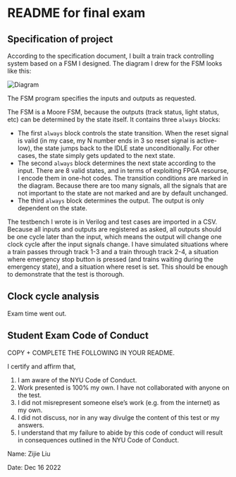 # README for final exam

## Specification of project

According to the specification document, I built a train track controlling system based on a FSM I designed. The diagram I drew for the FSM looks like this:

![Diagram](Final_Diagram-1.jpg)

The FSM program specifies the inputs and outputs as requested.

The FSM is a Moore FSM, because the outputs (track status, light status, etc) can be determined by the state itself. It contains three `always` blocks:

* The first `always` block controls the state transition. When the reset signal is valid (in my case, my N number ends in 3 so reset signal is active-low), the state jumps back to the IDLE state unconditionally. For other cases, the state simply gets updated to the next state.
* The second `always` block determines the next state according to the input. There are 8 valid states, and in terms of exploiting FPGA resourse, I encode them in one-hot codes. The transition conditions are marked in the diagram. Because there are too many signals, all the signals that are not important to the state are not marked and are by default unchanged.
* The third `always` block determines the output. The output is only dependent on the state.

The testbench I wrote is in Verilog and test cases are imported in a CSV. Because all inputs and outputs are registered as asked, all outputs should be one cycle later than the input, which means the output will change one clock cycle after the input signals change. I have simulated situations where a train passes through track 1-3 and a train through track 2-4, a situation where emergency stop button is pressed (and trains waiting during the emergency state), and a situation where reset is set. This should be enough to demonstrate that the test is thorough.

## Clock cycle analysis

Exam time went out.

## Student Exam Code of Conduct

COPY + COMPLETE THE FOLLOWING IN YOUR README.

I certify and affirm that,

1. I am aware of the NYU Code of Conduct.
2. Work presented is 100% my own. I have not collaborated with anyone on the test.
3. I did not misrepresent someone else’s work (e.g. from the internet) as my own.
4. I did not discuss, nor in any way divulge the content of this test or my answers.
5. I understand that my failure to abide by this code of conduct will result in consequences outlined in the NYU Code of Conduct.

Name: Zijie Liu

Date: Dec 16 2022